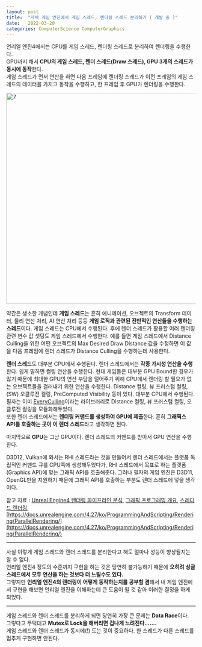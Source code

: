 ```yaml
---
layout: post
title:  "자체 게임 엔진에서 게임 스레드, 렌더링 스레드 분리하기 ( 개발 중 )"
date:   2022-03-20
categories: ComputerScience ComputerGraphics
---
```


언리얼 엔진4에서는 CPU를 게임 스레드, 렌더링 스레드로 분리하여 렌더링을 수행한다.      
GPU까지 해서 **CPU의 게임 스레드, 렌더 스레드(Draw 스레드), GPU 3개의 스레드가 동시에 동작**한다.           
게임 스레드가 먼저 연산을 하면 다음 프레임에 렌더링 스레드가 이전 프레임의 게임 스레드의 데이터를 가지고 동작을 수행하고, 한 프레임 후 GPU가 렌더링을 수행한다.          
                                
<img width="560" alt="7" src="https://user-images.githubusercontent.com/33873804/159112192-be363c0d-f72b-490c-9612-ca1cf6579e14.png">      
           
약간은 생소한 개념인데 **게임 스레드**는 흔히 에니메이션, 오브젝트의 Transform 데이터, 물리 연산 처리, AI 연산 처리 등등 **게임 로직과 관련된 전반적인 연산들을 수행하는 스레드**이다. 게임 스레드는 CPU에서 수행된다. 후에 렌더 스레드가 활용할 여러 렌더링 관련 변수 값 셋팅도 게임 스레드에서 수행한다. 예를 들면 게임 스레드에서 Distance Culling을 위한 어떤 오브젝트의 Max Desired Draw Distance 값을 수정하면 이 값을 다음 프레임에 렌더 스레드가 Distance Culling을 수행하는데 사용한다.                                      

**렌더 스레드**도 대부분 CPU에서 수행된다. 렌더 스레드에서는 **각종 가시성 연산을 수행**한다. 쉽게 말하면 컬링 연산을 수행한다. 현대 게임들은 대부분 GPU Bound한 경우가 많기 때문에 최대한 GPU의 연산 부담을 덜어주기 위해 CPU에서 렌더링 할 필요가 없는 오브젝트들을 걸러내기 위한 연산을 수행한다. Distance 컬링, 뷰 프러스텀 컬링, (SW) 오클루전 컬링, PreComputed Visibility 등이 있다. 대부분 CPU에서 수행된다. 필자는 이미 [EveryCulling](https://github.com/SungJJinKang/EveryCulling)이라는 라이브러리로 Distance 컬링, 뷰 프러스텀 컬링, 오클루전 컬링을 모듈화해두었다.                           
또한 렌더 스레드에서는 **렌더링 커맨드를 생성하여 GPU에 제출**한다. 흔히 **그래픽스 API를 호출하는 곳이 이 렌더 스레드**라고 생각하면 된다.                   

마지막으로 **GPU**는 그냥 GPU이다. 렌더 스레드의 커맨드를 받아서 GPU 연산을 수행한다.          
                    
D3D12, Vulkan에 와서는 RHI 스레드라는 것을 만들어서 렌더 스레드에서는 플랫폼 독립적인 커맨드 큐를 CPU쪽에 생성해두었다가, RHI 스레드에서 목표로 하는 플랫폼(Graphics API)에 맞는 그래픽 API를 호출해준다. 그러나 필자의 게임 엔진은 D3D11, OpenGL만을 지원하기 때문에 그래픽 API를 호출하는 부분도 렌더 스레드에 넣을 생각이다.             
                
참고 자료 : [Unreal Engine4 렌더링 파이프라인 분석](https://sungjjinkang.github.io/unrealengine4/ue4/computerscience/computergraphics/2022/02/26/ue4_rendering.html), [그래픽 프로그래밍 개요](https://docs.unrealengine.com/4.27/ko/ProgrammingAndScripting/Rendering/Overview/), [스레디드 렌더링](https://docs.unrealengine.com/4.27/ko/ProgrammingAndScripting/Rendering/ThreadedRendering/), [https://docs.unrealengine.com/4.27/ko/ProgrammingAndScripting/Rendering/ParallelRendering/](https://docs.unrealengine.com/4.27/ko/ProgrammingAndScripting/Rendering/ParallelRendering/)            
            
-------------------------------------------------           
             
사실 이렇게 게임 스레드와 렌더 스레드를 분리한다고 해도 얼마나 성능이 향상될지는 알 수 없다.                
언리얼 엔진4 정도의 수준까지 구현을 하는 것은 당연히 불가능하기 때문에 **오히려 싱글 스레드에서 모두 연산을 하는 것보다 더 느릴수도 있다.**                    
그렇지만 **언리얼 엔진4의 렌더링이 어떻게 동작하는지를 공부할 겸**해서 내 게임 엔진에서 구현을 해보면 언리얼 엔진을 이해하는데 큰 도움이 될 것 같아 이러한 결정을 하게 되었다.        
            
----------------------------------------------------           
            
게임 스레드와 렌더 스레드를 분리하게 되면 당연히 가장 큰 문제는 **Data Race**이다.                                                
그렇다고 무턱대고 **Mutex로 Lock을 해버리면 겁나게 느려진다.......**                
게임 스레드와 렌더 스레드가 동시에(!) 도는 것이 중요하다. 한 스레드가 다른 스레드를 멈추게 구현하면 안된다.        
 
